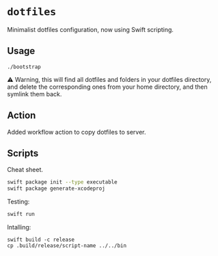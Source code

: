 # `dotfiles`

Minimalist dotfiles configuration, now using Swift scripting.

## Usage

```
./bootstrap
```

⚠️ Warning, this will find all dotfiles and folders in your dotfiles directory, and delete the corresponding ones from your home directory, and then symlink them back.

## Action

Added workflow action to copy dotfiles to server.

## Scripts

Cheat sheet.

```bash
swift package init --type executable
swift package generate-xcodeproj
```

Testing:

```bash
swift run
```

Intalling:

```
swift build -c release
cp .build/release/script-name ../../bin
```
